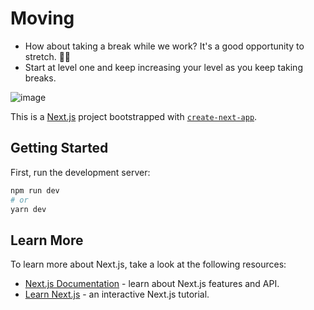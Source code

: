 # Moving
- How about taking a break while we work? It's a good opportunity to stretch. 🤸‍♂️
- Start at level one and keep increasing your level as you keep taking breaks.

![image](https://user-images.githubusercontent.com/55956799/164283368-2c3cc195-6480-43ab-8af2-448d99a640bf.png)


This is a [Next.js](https://nextjs.org/) project bootstrapped with [`create-next-app`](https://github.com/vercel/next.js/tree/canary/packages/create-next-app).

## Getting Started

First, run the development server:

```bash
npm run dev
# or
yarn dev
```

## Learn More

To learn more about Next.js, take a look at the following resources:

- [Next.js Documentation](https://nextjs.org/docs) - learn about Next.js features and API.
- [Learn Next.js](https://nextjs.org/learn) - an interactive Next.js tutorial.
